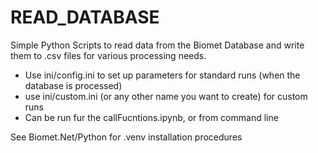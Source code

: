 # READ_DATABASE

Simple Python Scripts to read data from the Biomet Database and write them to .csv files for various processing needs.

* Use ini/config.ini to set up parameters for standard runs (when the database is processed)
* use ini/custom.ini (or any other name you want to create) for custom runs
* Can be run fur the callFucntions.ipynb, or from command line

See Biomet.Net/Python for .venv installation procedures